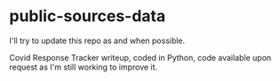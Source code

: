 # public-sources-data
I'll try to update this repo as and when possible.

Covid Response Tracker writeup, coded in Python, code available upon request as I'm still working to improve it.


